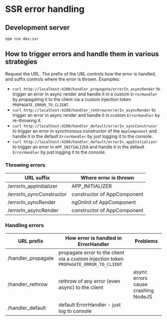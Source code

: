 # SSR error handling

## Development server

`npm run dev:ssr`

## How to trigger errors and handle them in various strategies

Request the URL. The prefix of the URL controls how the error is handled, and suffix controls where the error is thrown. Examples:

- `curl http://localhost:4200/handler_propagate/errorIn_asyncRender` to trigger an error in async render and handle it in a custom `ErrorHandler` by propagating it to the client via a custom injection token `PROPAGATE_ERROR_TO_CLIENT`.
- `curl http://localhost:4200/handler_rethrow/errorIn_asyncRender` to trigger an error in async render and handle it in custom `ErrorHandler` by re-throwing it.
- `curl http://localhost:4200/handler_default/errorIn_syncConstrucor` to trigger an error in synchronous constructor of the `AppComponent` and handle it in the default `ErrorHandler` by just logging it to the console.
- `curl http://localhost:4200/handler_default/errorIn_appInitializer` to trigger an error in `APP_INITIALIZER` and handle it in the default `ErrorHandler` by just logging it to the console.

### Throwing errors

| URL suffix               | Where error is thrown       |
| ------------------------ | --------------------------- |
| /errorIn_appInitializer  | APP_INITIALIZER             |
| /errorIn_syncConstructor | constructor of AppComponent |
| /errorIn_syncRender      | ngOnInit of AppComponent    |
| /errorIn_asyncRender     | constructor of AppComponent |

### Handling errors

| URL prefix         | How error is handled in ErrorHandler                                                   | Problems                           |
| ------------------ | -------------------------------------------------------------------------------------- | ---------------------------------- |
| /handler_propagate | propagate error to the client via a custom injection token `PROPAGATE_ERROR_TO_CLIENT` |                                    |
| /handler_rethrow   | rethrow of any error (even async) to the client                                        | async errors cause crashing NodeJS |
| /handler_default   | default ErrorHandler - just log to console                                             |                                    |
